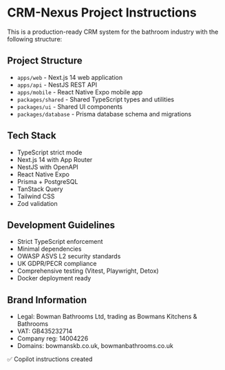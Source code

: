 # CRM-Nexus Project Instructions

This is a production-ready CRM system for the bathroom industry with the following structure:

## Project Structure
- `apps/web` - Next.js 14 web application
- `apps/api` - NestJS REST API
- `apps/mobile` - React Native Expo mobile app
- `packages/shared` - Shared TypeScript types and utilities
- `packages/ui` - Shared UI components
- `packages/database` - Prisma database schema and migrations

## Tech Stack
- TypeScript strict mode
- Next.js 14 with App Router
- NestJS with OpenAPI
- React Native Expo
- Prisma + PostgreSQL
- TanStack Query
- Tailwind CSS
- Zod validation

## Development Guidelines
- Strict TypeScript enforcement
- Minimal dependencies
- OWASP ASVS L2 security standards
- UK GDPR/PECR compliance
- Comprehensive testing (Vitest, Playwright, Detox)
- Docker deployment ready

## Brand Information
- Legal: Bowman Bathrooms Ltd, trading as Bowmans Kitchens & Bathrooms
- VAT: GB435232714
- Company reg: 14004226
- Domains: bowmanskb.co.uk, bowmanbathrooms.co.uk

✅ Copilot instructions created
